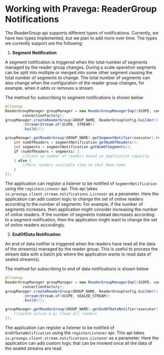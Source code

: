 <!--
Copyright Pravega Authors.

Licensed under the Apache License, Version 2.0 (the "License");
you may not use this file except in compliance with the License.
You may obtain a copy of the License at

    http://www.apache.org/licenses/LICENSE-2.0

Unless required by applicable law or agreed to in writing, software
distributed under the License is distributed on an "AS IS" BASIS,
WITHOUT WARRANTIES OR CONDITIONS OF ANY KIND, either express or implied.
See the License for the specific language governing permissions and
limitations under the License.
-->
# Working with Pravega: ReaderGroup Notifications

The ReaderGroup api supports different types of notifications. Currently, we
have two types implemented, but we plan to add more over time.
The types we currently support are the following:

1. **Segment Notification**

A segment notification is triggered when the total number of segments managed by the
reader group changes. During a scale operation segments can be split into
multiple or merged into some other segment causing the total number of segments
to change. The total number of segments can also change when the configuration
of the reader group changes, for example, when it adds or removes a stream.

The method for subscribing to segment notifications is shown below
```java
@Cleanup
ReaderGroupManager groupManager = new ReaderGroupManagerImpl(SCOPE, controller, clientFactory,
        connectionFactory);
groupManager.createReaderGroup(GROUP_NAME, ReaderGroupConfig.builder().
        .stream(Stream.of(SCOPE, STREAM))
        .build());

groupManager.getReaderGroup(GROUP_NAME).getSegmentNotifier(executor).registerListener(segmentNotification -> {
    int numOfReaders = segmentNotification.getNumOfReaders();
    int segments = segmentNotification.getNumOfSegments();
    if (numOfReaders < segments) {
        //Scale up number of readers based on application capacity
    } else {
        //More readers available time to shut down some
    }
});

```
The application can register a listener to be notified of `SegmentNotification` using
the `registerListener` api. This api takes
`io.pravega.client.stream.notifications.Listener` as a parameter. Here the
application can add custom logic to change the set of online readers according
to the number of segments. For example, if the number of segments increases,
then application might consider increasing the number of online readers. If the
number of segments instead decreases according to a segment notification, then the
application might want to change the set of online readers accordingly.

2. **EndOfData Notification**

An end of data notifier is triggered when the readers have read all the data of
the stream(s) managed by the reader group. This is useful to process the stream
data with a batch job where the application wants to read data of sealed
stream(s).

The method for subscribing to end of data notifications is shown below
```java
@Cleanup
ReaderGroupManager groupManager = new ReaderGroupManagerImpl(SCOPE, controller, clientFactory,
        connectionFactory);
groupManager.createReaderGroup(GROUP_NAME, ReaderGroupConfig.builder()
        .stream(Stream.of(SCOPE, SEALED_STREAM))
        .build());

groupManager.getReaderGroup(GROUP_NAME).getEndOfDataNotifier(executor).registerListener(notification -> {
    //custom action e.g: close all readers
});

```
The application can register a listener to be notified of `EndOfDataNotification` using
the `registerListener` api. This api takes
`io.pravega.client.stream.notifications.Listener` as a parameter. Here the
application can add custom logic that can be invoked once all the data of the
sealed streams are read.

